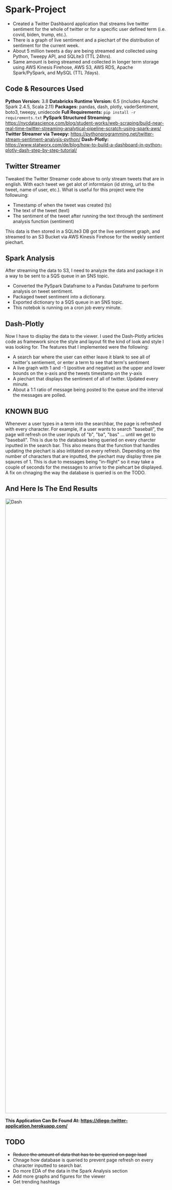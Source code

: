 # Spark-Project
* Created a Twitter Dashbaord application that streams live twitter sentiment for the whole of twitter or for a specific user defined term (i.e. covid, biden, trump, etc.).
* There is a graph of live sentiment and a piechart of the distribution of sentiment for the current week.
* About 5 million tweets a day are being streamed and collected using Python, Tweepy API, and SQLite3 (TTL 24hrs).
* Same amount is being streamed and collected in longer term storage using AWS Kinesis Firehose, AWS S3, AWS RDS, Apache Spark/PySpark, and MySQL (TTL 7days).

## Code & Resources Used
**Python Version:** 3.8
**Databricks Runtime Version:** 6.5 (includes Apache Spark 2.4.5, Scala 2.11)
**Packages:** pandas, dash, plotly, vaderSentiment, boto3, tweepy, unidecode
**Full Requirements:** `pip install -r requirements.txt`
**PySpark Structured Streaming:** https://nycdatascience.com/blog/student-works/web-scraping/build-near-real-time-twitter-streaming-analytical-pipeline-scratch-using-spark-aws/
**Twitter Streamer via Tweepy:** https://pythonprogramming.net/twitter-stream-sentiment-analysis-python/
**Dash-Plotly:** https://www.statworx.com/de/blog/how-to-build-a-dashboard-in-python-plotly-dash-step-by-step-tutorial/

## Twitter Streamer
Tweaked the Twitter Streamer code above to only stream tweets that are in english. With each tweet we get alot of informtaion (id string, url to the tweet, name of user, etc.). What is useful for this project were the followuing:
* Timestamp of when the tweet was created (ts)
* The text of the tweet (text)
* The sentiment of the tweet after running the text through the sentiment analysis function (sentiment)

This data is then stored in a SQLite3 DB got the live sentiment graph, and streamed to an S3 Bucket via AWS Kinesis Firehose for the weekly sentient piechart.

## Spark Analysis
After streaming the data to S3, I need to analyze the data and package it in a way to be sent to a SQS queue in an SNS topic.
* Converted the PySpark Dataframe to a Pandas Dataframe to perform analysis on tweet sentiment.
* Packaged tweet sentiment into a dictionary.
* Exported dictionary to a SQS queue in an SNS topic.
* This notebok is running on a cron job every minute.


## Dash-Plotly
Now I have to display the data to the viewer. I used the Dash-Plotly articles code as framework since the style and layout fit the kind of look and style I was looking for.
The features that I implemented were the following:
* A search bar where the user can either leave it blank to see all of twitter's sentiement, or enter a term to see that term's sentiment
* A live graph with 1 and -1 (positive and negative) as the upper and lower bounds on the x-axis and the tweets timestamp on the y-axis
* A piechart that displays the sentiment of all of twitter. Updated every minute.
* About a 1:1 ratio of message being posted to the queue and the interval the messages are polled.

## KNOWN BUG
Whenever a user types in a term into the searchbar, the page is refreshed with every character. For example, if a user wants to search "baseball", the page will refresh on the user inputs of "b", "ba", "bas" ... until we get to "baseball". This is due to the database being queried on every charcter inputted in the search bar. This also means that the function that handles updating the piechart is also intitated on every refresh. Depending on the number of characters that are inputted, the piechart may display three pie sqaures of 1. This is due to messages being "in-flight" so it may take a couple of seconds for the messages to arrive to the piehcart be displayed. A fix on chnaging the way the database is queried is on the TODO.


## And Here Is The End Results
<img width="1919" alt="Dash" src="https://user-images.githubusercontent.com/25403763/87168178-161e6980-c29c-11ea-83f1-d3c1f45d0fd0.PNG">

**This Application Can Be Found At: https://diego-twitter-application.herokuapp.com/**

## TODO
* ~~Reduce the amount of data that has to be queried on page load~~
* Chnage how database is queried to prevent page refresh on every character inputted to search bar.
* Do more EDA of the data in the Spark Analysis section
* Add more graphs and figures for the viewer
* Get trending hashtags



